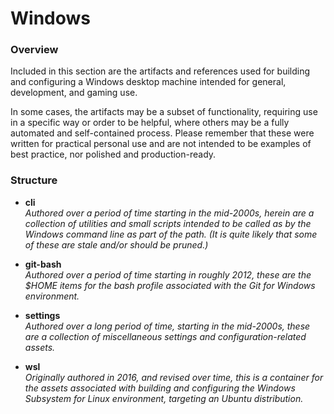 # Windows #

### Overview ###

Included in this section are the artifacts and references used for building and configuring a Windows desktop machine intended for general, development, and gaming use.

In some cases, the artifacts may be a subset of functionality, requiring use in a specific way or order to be helpful, where others may be a fully automated and self-contained process.  Please remember that these were written for practical personal use and are not intended to be examples of best practice, nor polished and production-ready.

### Structure ###

* **cli**  
  _Authored over a period of time starting in the mid-2000s, herein are a collection of utilities and small scripts intended to be called as by the Windows command line as part of the path.  (It is quite likely that some of these are stale and/or should be pruned.)_
 
* **git-bash**  
  _Authored over a period of time starting in roughly 2012, these are the $HOME items for the bash profile associated with the Git for Windows environment._
  
* **settings**  
  _Authored over a long period of time, starting in the mid-2000s, these are a collection of miscellaneous settings and configuration-related assets._  
  
* **wsl**  
  _Originally authored in 2016, and revised over time, this is a container for the assets associated with building and configuring the Windows Subsystem for Linux environment, targeting an Ubuntu distribution._

